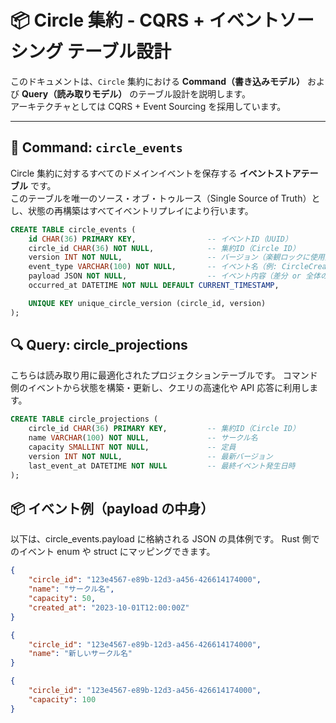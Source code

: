 # 📦 Circle 集約 - CQRS + イベントソーシング テーブル設計

このドキュメントは、`Circle` 集約における **Command（書き込みモデル）** および **Query（読み取りモデル）** のテーブル設計を説明します。  
アーキテクチャとしては CQRS + Event Sourcing を採用しています。

---

## 📝 Command: `circle_events`

Circle 集約に対するすべてのドメインイベントを保存する **イベントストアテーブル** です。  
このテーブルを唯一のソース・オブ・トゥルース（Single Source of Truth）とし、状態の再構築はすべてイベントリプレイにより行います。

```sql
CREATE TABLE circle_events (
    id CHAR(36) PRIMARY KEY,                -- イベントID（UUID）
    circle_id CHAR(36) NOT NULL,            -- 集約ID（Circle ID）
    version INT NOT NULL,                   -- バージョン（楽観ロックに使用）
    event_type VARCHAR(100) NOT NULL,       -- イベント名（例: CircleCreated）
    payload JSON NOT NULL,                  -- イベント内容（差分 or 全体のスナップショット）
    occurred_at DATETIME NOT NULL DEFAULT CURRENT_TIMESTAMP,

    UNIQUE KEY unique_circle_version (circle_id, version)
);
```

## 🔍 Query: circle_projections

こちらは読み取り用に最適化されたプロジェクションテーブルです。
コマンド側のイベントから状態を構築・更新し、クエリの高速化や API 応答に利用します。

```sql
CREATE TABLE circle_projections (
    circle_id CHAR(36) PRIMARY KEY,         -- 集約ID（Circle ID）
    name VARCHAR(100) NOT NULL,             -- サークル名
    capacity SMALLINT NOT NULL,             -- 定員
    version INT NOT NULL,                   -- 最新バージョン
    last_event_at DATETIME NOT NULL         -- 最終イベント発生日時
);
```

## 📦 イベント例（payload の中身）

以下は、circle_events.payload に格納される JSON の具体例です。
Rust 側でのイベント enum や struct にマッピングできます。

```json
{
    "circle_id": "123e4567-e89b-12d3-a456-426614174000",
    "name": "サークル名",
    "capacity": 50,
    "created_at": "2023-10-01T12:00:00Z"
}
```
```json
{
    "circle_id": "123e4567-e89b-12d3-a456-426614174000",
    "name": "新しいサークル名"
}
```
```json
{
    "circle_id": "123e4567-e89b-12d3-a456-426614174000",
    "capacity": 100
}
```
